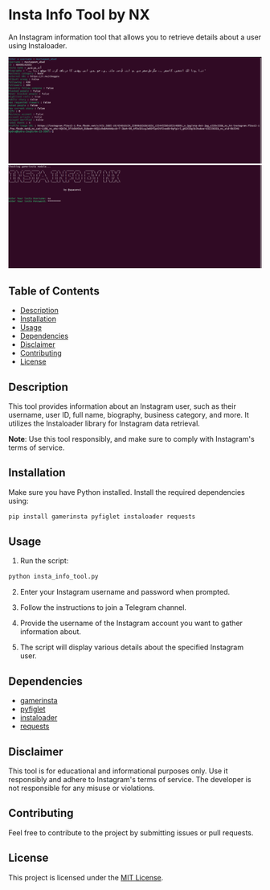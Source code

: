 # Insta Info Tool by NX

An Instagram information tool that allows you to retrieve details about a user using Instaloader.

![terminal1](image21.png)
![terminal2](image1.png)

## Table of Contents
- [Description](#description)
- [Installation](#installation)
- [Usage](#usage)
- [Dependencies](#dependencies)
- [Disclaimer](#disclaimer)
- [Contributing](#contributing)
- [License](#license)

## Description

This tool provides information about an Instagram user, such as their username, user ID, full name, biography, business category, and more. It utilizes the Instaloader library for Instagram data retrieval.

**Note**: Use this tool responsibly, and make sure to comply with Instagram's terms of service.

## Installation

Make sure you have Python installed. Install the required dependencies using:

```bash
pip install gamerinsta pyfiglet instaloader requests
```

## Usage

1. Run the script:

```bash
python insta_info_tool.py
```

2. Enter your Instagram username and password when prompted.

3. Follow the instructions to join a Telegram channel.

4. Provide the username of the Instagram account you want to gather information about.

5. The script will display various details about the specified Instagram user.

## Dependencies

- [gamerinsta](https://pypi.org/project/gamerinsta/)
- [pyfiglet](https://pypi.org/project/pyfiglet/)
- [instaloader](https://pypi.org/project/instaloader/)
- [requests](https://pypi.org/project/requests/)

## Disclaimer

This tool is for educational and informational purposes only. Use it responsibly and adhere to Instagram's terms of service. The developer is not responsible for any misuse or violations.

## Contributing

Feel free to contribute to the project by submitting issues or pull requests.

## License

This project is licensed under the [MIT License](LICENSE).
